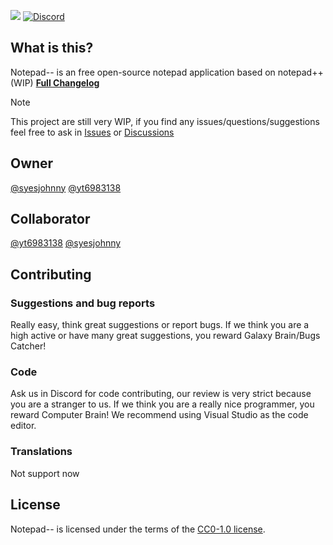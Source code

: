 [![](https://img.shields.io/github/license/johnny263/notepad-minus-minus?style=flat-square)](https://github.com/johnny263/notepad-minus-minus/master/LICENSE)
[![Discord](https://img.shields.io/discord/1165154972665659412?style=flat-square&logo=discord&label=Discord)](https://discord.gg/gEYbTt4wwv)
## What is this?
Notepad-- is an free open-source notepad application based on notepad++ (WIP)
[**Full Changelog**](Changelog.md)
> [!NOTE]
> This project are still very WIP, if you find any issues/questions/suggestions feel free to ask in [Issues](https://github.com/johnny263/Notepad-minus-minus/issues) or [Discussions](https://github.com/johnny263/Notepad-minus-minus/discussions)

## Owner
[@syesjohnny](https://github.com/syesjohnny) [@yt6983138](https://github.com/yt6983138)

## Collaborator
[@yt6983138](https://github.com/yt6983138) [@syesjohnny](https://github.com/syesjohnny)

## Contributing
### Suggestions and bug reports
Really easy, think great suggestions or report bugs.
If we think you are a high active or have many great suggestions, you reward Galaxy Brain/Bugs Catcher!

### Code
Ask us in Discord for code contributing, our review is very strict because you are a stranger to us.
If we think you are a really nice programmer, you reward Computer Brain!
We recommend using Visual Studio as the code editor.

### Translations
Not support now

## License
Notepad-- is licensed under the terms of the [CC0-1.0 license](https://github.com/johnny263/Notepad-minus-minus/blob/master/LICENSE).
